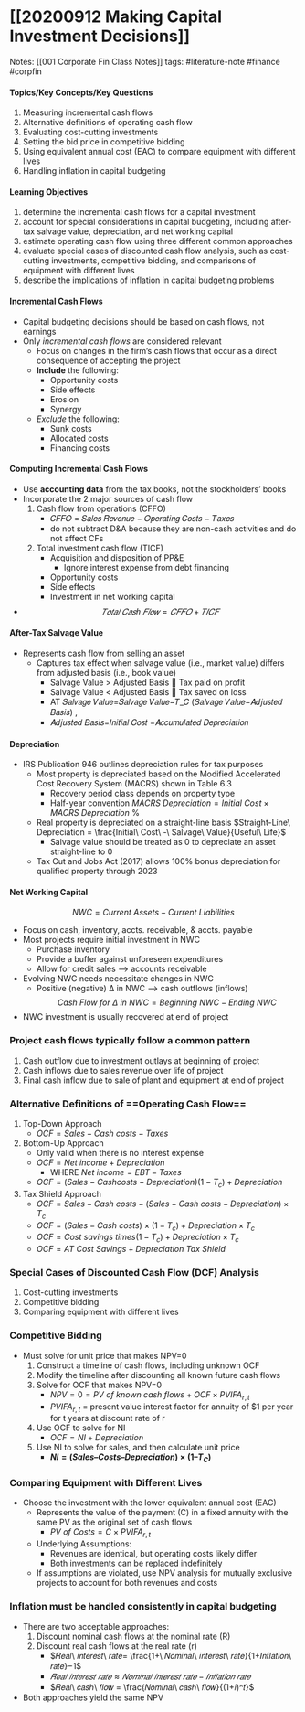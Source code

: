 # [[20200912 Making Capital Investment Decisions]]

Notes: 
		[[001 Corporate Fin Class Notes]] 
tags: #literature-note #finance #corpfin 

#### Topics/Key Concepts/Key Questions
1. Measuring incremental cash flows
2. Alternative definitions of operating cash flow
3. Evaluating cost-cutting investments
4. Setting the bid price in competitive bidding
5. Using equivalent annual cost (EAC) to compare equipment with different lives 
6. Handling inflation in capital budgeting
#### Learning Objectives
1. determine the incremental cash flows for a capital investment
2. account for special considerations in capital budgeting, including after-tax salvage value, depreciation, and net working capital 
3. estimate operating cash flow using three different common approaches
4. evaluate special cases of discounted cash flow analysis, such as cost-cutting investments, competitive bidding, and comparisons of equipment with different lives
5. describe the implications of inflation in capital budgeting problems

#### Incremental Cash Flows
- Capital budgeting decisions should be based on cash flows, not earnings
- Only *incremental cash flows* are considered relevant
	- Focus on changes in the firm’s cash flows that occur as a direct consequence of accepting the project
	- **Include** the following:
		- Opportunity costs
		- Side effects 
		- Erosion 
		- Synergy
	- *Exclude* the following:
		- Sunk costs
		- Allocated costs
		- Financing costs
 
#### Computing Incremental Cash Flows
- Use **accounting data** from the tax books, not the stockholders’ books
- Incorporate the 2 major sources of cash flow
	1. Cash flow from operations (CFFO)
		- 𝐶𝐹𝐹𝑂 = 𝑆𝑎𝑙𝑒𝑠 𝑅𝑒𝑣𝑒𝑛𝑢𝑒 − 𝑂𝑝𝑒𝑟𝑎𝑡𝑖𝑛𝑔 𝐶𝑜𝑠𝑡𝑠 − 𝑇𝑎𝑥𝑒𝑠
		- do not subtract D&A because they are non-cash activities and do not affect CFs
	2. Total investment cash flow (TICF)
		- Acquisition and disposition of PP&E
			- Ignore interest expense from debt financing
		- Opportunity costs
		- Side effects
		- Investment in net working capital
- $$𝑇𝑜𝑡𝑎𝑙\ 𝐶𝑎𝑠ℎ\ 𝐹𝑙𝑜𝑤 = 𝐶𝐹𝐹𝑂+𝑇𝐼𝐶𝐹$$

#### After-Tax Salvage Value
- Represents cash flow from selling an asset
	- Captures tax effect when salvage value (i.e., market value) differs from adjusted basis (i.e., book value)
		- Salvage Value > Adjusted Basis  Tax paid on profit
		- Salvage Value < Adjusted Basis  Tax saved on loss
		- AT 𝑆𝑎𝑙𝑣𝑎𝑔𝑒 𝑉𝑎𝑙𝑢𝑒=𝑆𝑎𝑙𝑣𝑎𝑔𝑒 𝑉𝑎𝑙𝑢𝑒−𝑇_𝐶 (𝑆𝑎𝑙𝑣𝑎𝑔𝑒 𝑉𝑎𝑙𝑢𝑒−𝐴𝑑𝑗𝑢𝑠𝑡𝑒𝑑 𝐵𝑎𝑠𝑖𝑠) ,
		- 𝐴𝑑𝑗𝑢𝑠𝑡𝑒𝑑 𝐵𝑎𝑠𝑖𝑠=𝐼𝑛𝑖𝑡𝑖𝑎𝑙 𝐶𝑜𝑠𝑡 −𝐴𝑐𝑐𝑢𝑚𝑢𝑙𝑎𝑡𝑒𝑑 𝐷𝑒𝑝𝑟𝑒𝑐𝑖𝑎𝑡𝑖𝑜𝑛

#### Depreciation
- IRS Publication 946 outlines depreciation rules for tax purposes
	- Most property is depreciated based on the Modified Accelerated Cost Recovery System (MACRS) shown in Table 6.3
		- Recovery period class depends on property type 
		- Half-year convention
	$MACRS\ Depreciation=Initial\ Cost \times MACRS\ Depreciation\ \%$
	- Real property is depreciated on a straight-line basis
		$Straight-Line\ Depreciation = \frac{Initial\ Cost\ -\ Salvage\ Value}{Useful\ Life}$
		- Salvage value should be treated as 0 to depreciate an asset straight-line to 0
	- Tax Cut and Jobs Act (2017) allows 100% bonus depreciation for qualified property through 2023

#### Net Working Capital
$$NWC =  Current\ Assets - Current\ Liabilities$$
- Focus on cash, inventory, accts. receivable, & accts. payable
- Most projects require initial investment in NWC 
	- Purchase inventory
	- Provide a buffer against unforeseen expenditures
	- Allow for credit sales --> accounts receivable 
- Evolving NWC needs necessitate changes in NWC 
	- Positive (negative) Δ in NWC --> cash outflows (inflows)
$$Cash\ Flow\ for\ \Delta\ in\ NWC = Beginning\ NWC - Ending\ NWC$$
- NWC investment is usually recovered at end of project

### Project cash flows typically follow a common pattern
1. Cash outflow due to investment outlays at beginning of project
2. Cash inflows due to sales revenue over life of project
3. Final cash inflow due to sale of plant and equipment at end of project


### Alternative Definitions of ==Operating Cash Flow==
1. Top-Down Approach
	- $OCF = Sales - Cash\ costs - Taxes$
2. Bottom-Up Approach
	- Only valid when there is no interest expense
	- $OCF = Net\ income + Depreciation$
		- WHERE $Net\ income = EBT - Taxes$
	- $OCF = (Sales- Cash costs - Depreciation)(1-T_c)+Depreciation$
3. Tax Shield Approach 
	- $OCF = Sales - Cash\ costs - (Sales - Cash\ costs - Depreciation) \times T_c$
	- $OCF = (Sales - Cash\ costs)\times(1-T_c) + Depreciation \times T_c$
	- $OCF = Cost\ savings\ times (1-T_c)+Depreciation \times T_c$
	- $OCF = AT\ Cost\ Savings + Depreciation\ Tax\ Shield$

### Special Cases of Discounted Cash Flow (DCF) Analysis
1. Cost-cutting investments
2. Competitive bidding
3. Comparing equipment with different lives


### Competitive Bidding
- Must solve for unit price that makes NPV=0
	1. Construct a timeline of cash flows, including unknown OCF
	2. Modify the timeline after discounting all known future cash flows
	3. Solve for OCF that makes NPV=0
		- $NPV = 0 = PV\ of\ known\ cash\ flows + OCF \times PVIFA_{r,t}$
		- $PVIFA_{r,t}$ = present value interest factor for annuity of $1 per year for t years at discount rate of r
	4. Use OCF to solve for NI
		- $OCF = NI + Depreciation$
	5. Use NI to solve for sales, and then calculate unit price
		- **$NI = (Sales – Costs – Depreciation) \times (1 – T_C)$**

### Comparing Equipment with Different Lives
- Choose the investment with the lower equivalent annual cost (EAC)
	- Represents the value of the payment (C) in a fixed annuity with the same PV as the original set of cash flows
		- $PV\ of\ Costs = C \times PVIFA_{r,t}$
	- Underlying Assumptions:
		- Revenues are identical, but operating costs likely differ
		- Both investments can be replaced indefinitely
	- If assumptions are violated, use NPV analysis for mutually exclusive projects to account for both revenues and costs

### Inflation must be handled consistently in capital budgeting
- There are two acceptable approaches:
	1. Discount nominal cash flows at the nominal rate (R)
	2. Discount real cash flows at the real rate (r)
		- $𝑅𝑒𝑎𝑙\ 𝑖𝑛𝑡𝑒𝑟𝑒𝑠𝑡\ 𝑟𝑎𝑡𝑒= \frac{1+\ 𝑁𝑜𝑚𝑖𝑛𝑎𝑙\ 𝑖𝑛𝑡𝑒𝑟𝑒𝑠𝑡\ 𝑟𝑎𝑡𝑒}{1+𝐼𝑛𝑓𝑙𝑎𝑡𝑖𝑜𝑛\ 𝑟𝑎𝑡𝑒}−1$
		- $𝑅𝑒𝑎𝑙\ 𝑖𝑛𝑡𝑒𝑟𝑒𝑠𝑡\ 𝑟𝑎𝑡𝑒≈𝑁𝑜𝑚𝑖𝑛𝑎𝑙\ 𝑖𝑛𝑡𝑒𝑟𝑒𝑠𝑡\ 𝑟𝑎𝑡𝑒−𝐼𝑛𝑓𝑙𝑎𝑡𝑖𝑜𝑛\ 𝑟𝑎𝑡𝑒$
		- $𝑅𝑒𝑎𝑙\ 𝑐𝑎𝑠ℎ\ 𝑓𝑙𝑜𝑤 = \frac{𝑁𝑜𝑚𝑖𝑛𝑎𝑙\ 𝑐𝑎𝑠ℎ\ 𝑓𝑙𝑜𝑤}{(1+𝑖)^𝑡}$
- Both approaches yield the same NPV












